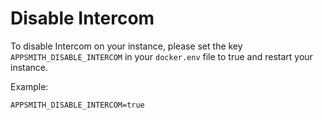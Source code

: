 # Disable Intercom

To disable Intercom on your instance, please set the key `APPSMITH_DISABLE_INTERCOM` in your `docker.env` file to true and restart your instance.

Example:

```
APPSMITH_DISABLE_INTERCOM=true
```
